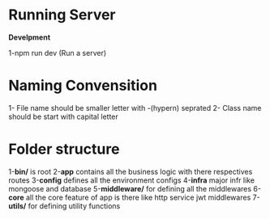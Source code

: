 # Running Server

**Develpment**

1-npm run dev (Run a server)

# Naming Convensition

1- File name should be smaller letter with -(hypern) seprated
2- Class name should be start with capital letter

# Folder structure

1-**bin/** is root
2-**app** contains all the business logic with there respectives routes
3-**config** defines all the environment configs
4-**infra** major infr like mongoose and database
5-**middleware/** for defining all the middlewares
6-**core** all the core feature of app is there like http service jwt middlewares
7-**utils/** for defining utility functions
